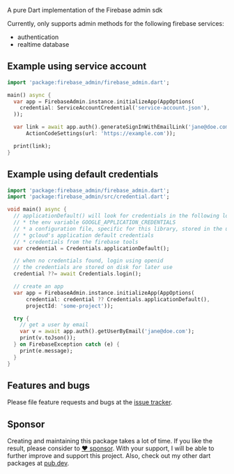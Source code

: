 
A pure Dart implementation of the Firebase admin sdk

Currently, only supports admin methods for the following firebase services:

* authentication
* realtime database

## Example using service account

```dart
import 'package:firebase_admin/firebase_admin.dart';

main() async {
  var app = FirebaseAdmin.instance.initializeApp(AppOptions(
    credential: ServiceAccountCredential('service-account.json'),
  ));

  var link = await app.auth().generateSignInWithEmailLink('jane@doe.com',
      ActionCodeSettings(url: 'https://example.com'));

  print(link);
}
```
## Example using default credentials

```dart
import 'package:firebase_admin/firebase_admin.dart';
import 'package:firebase_admin/src/credential.dart';

void main() async {
  // applicationDefault() will look for credentials in the following locations:
  // * the env variable GOOGLE_APPLICATION_CREDENTIALS
  // * a configuration file, specific for this library, stored in the user's home directory
  // * gcloud's application default credentials
  // * credentials from the firebase tools
  var credential = Credentials.applicationDefault();

  // when no credentials found, login using openid
  // the credentials are stored on disk for later use
  credential ??= await Credentials.login();

  // create an app
  var app = FirebaseAdmin.instance.initializeApp(AppOptions(
      credential: credential ?? Credentials.applicationDefault(),
      projectId: 'some-project'));

  try {
    // get a user by email
    var v = await app.auth().getUserByEmail('jane@doe.com');
    print(v.toJson());
  } on FirebaseException catch (e) {
    print(e.message);
  }
}

```


## Features and bugs

Please file feature requests and bugs at the [issue tracker][tracker].

[tracker]: https://github.com/appsup-dart/firebase_admin/issues


## Sponsor

Creating and maintaining this package takes a lot of time. If you like the result, please consider to [:heart: sponsor](https://github.com/sponsors/rbellens). 
With your support, I will be able to further improve and support this project.
Also, check out my other dart packages at [pub.dev](https://pub.dev/packages?q=publisher%3Aappsup.be).



